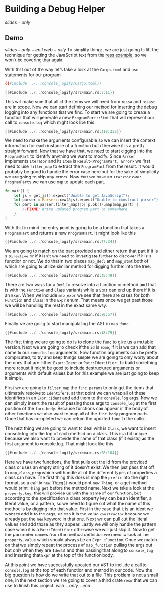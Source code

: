 # Building a Debug Helper
$slides-only$
## Demo
$slides-only-end$
$web-only$
To simplify things, we are just going to lift the technique for getting the JavaScript text from the [ress example](../02.ress/2.html), so we won't be covering that again.

With that out of the way let's take a look at the `Cargo.toml` and `use` statements for our program.

```toml
{{#include ../../console_logify/Cargo.toml}}
```

```rust
{{#include ../../console_logify/src/main.rs:1:11}}
```

This will make sure that all of the items we will need from `ressa` and `resast` are in scope. Now we can start defining our method for inserting the debug logging into any functions that we find. To start we are going to create a function that will generate a new `ProgramPart::Stmt` that will represent our call to `console.log` which might look like this.

```rust
{{#include ../../console_logify/src/main.rs:218:232}}
```

We need to make the arguments configurable so we can insert the context information for each instance of a function but otherwise it is a pretty straight forward. Now that we have that, we need to start digging into the `ProgramPart` to identify anything we want to modify. Since `Parser` implements `Iterator` and its `Item` is `Result<ProgramPart, Error>` we first need to use `filter_map` to extract the `ProgramPart` from the result. It would probably be good to handle the error case here but for the sake of simplicity we are going to skip any errors. Now that we have an `Iterator` over `ProgramPart`s we can use `map` to update each part. 
```rust
fn main() {
    let js = get_js().expect("Unable to get JavaScript");
    let parser = Parser::new(&js).expect("Unable to construct parser");
    for part in parser.filter_map(|p| p.ok()).map(map_part) {
        //FIXME: Write updated program part to somewhere
    }
}
```
With that in mind the entry point is going to be a function that takes a `ProgramPart` and returns a new `ProgramPart`. It might look like this

```rust
{{#include ../../console_logify/src/main.rs:27:34}}
```

We are going to match on the part provided and either return that part if it is a `Directive` or if it isn't we need to investigate further to discover if it is a function or not. We do that in two places `map_decl` and `map_stmt` both of which are going to utilize similar method for digging further into the tree.

```rust
{{#include ../../console_logify/src/main.rs:35:49}}
```

There are two ways for a `Decl` to resolve into a function or method and that is with the `Function` and `Class` variants while a `Stmt` can end up there if it is an `Expr`. When we include `map_expr` we see that there are cases for both `Function` and `Class` in the `Expr` enum. That means once we get past those we will be handling the rest in the exact same way.

```rust
{{#include ../../console_logify/src/main.rs:50:57}}
```

Finally we are going to start manipulating the AST in `map_func`.

```rust
{{#include ../../console_logify/src/main.rs:58:79}}
```

The first thing we are going to do is to clone the `func` to give us a mutable version. Next we are going to check if the `id` is `Some`, if it is we can add that name to our `console.log` arguments. Now function arguments can be pretty complicated, to try and keep things simple we are going to only worry about the ones that are either `Expr::Ident` or `Pat::Identifier`. To build something more robust it might be good to include destructured arguments or arguments with default values but for this example we are just going to keep it simple.

First we are going to `filter_map` the `func.params` to only get the items that ultimately resolve to `Identifer`s, at that point we can wrap all of these identifiers in an `Expr::Ident` and add them to the `console.log` args. Now we can simply insert the result of passing those args to `console_log` at the first position of the `func.body`. Because functions can appear in the body of other functions we also want to map all of the `func.body` program parts. Once that has completed we can return the updated `func` to the caller.

The next thing we are going to want to deal with is `Class`, we want to insert console.log into the top of each method on a class. This is a bit unique because we also want to provide the name of that class (if it exists) as the first argument to console.log. That might look like this.

```rust
{{#include ../../console_logify/src/main.rs:78:184}}
```

Here we have two functions, the first pulls out the id from the provided class or uses an empty string of it doesn't exist. We then just pass that off to `map_class_prop` which will handle all of the different types of properties a class can have. The first thing this does is map the `prefix` into the right format, so a call to `new Thing()` would print `new Thing`, or a get method would print `Thing get` before the method name. Next we take a look at the `property.key`, this will provide us with the name of our function, but according to the specification a class property key can be an identifier, a literal value, or a pattern, so we need to figure out what the name of this method is by digging into that value. First in the case that it is an ident we want to add it to the args, unless it is the value `constructor` because we already put the `new` keyword in that one. Next we can pull out the literal values and add those as they appear. Lastly we will only handle the pattern case when it is a `Pat::Identifier` otherwise we will just skip it. Now to get the parameter names from the method definition we need to look at the `property.value` which should always be an `Expr::Function`. Once we match on that we simply repeat the process of `map_function` pulling the args out but only when they are `Ident`s and then passing that along to `console_log` and inserting that `Expr` at the top of the function body.

At this point we have successfully updated our AST to include a call to `console.log` at the top of each function and method in our code. Now the big question is how do we write that out to a file. This problem is not a small one, in the next section we are going to cover a third crate `resw` that we can use to finish this project.
$web-only-end$